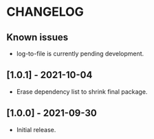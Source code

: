 # CHANGELOG

## Known issues
- log-to-file is currently pending development.

## [1.0.1] - 2021-10-04
- Erase dependency list to shrink final package. 

## [1.0.0] - 2021-09-30
- Initial release.
